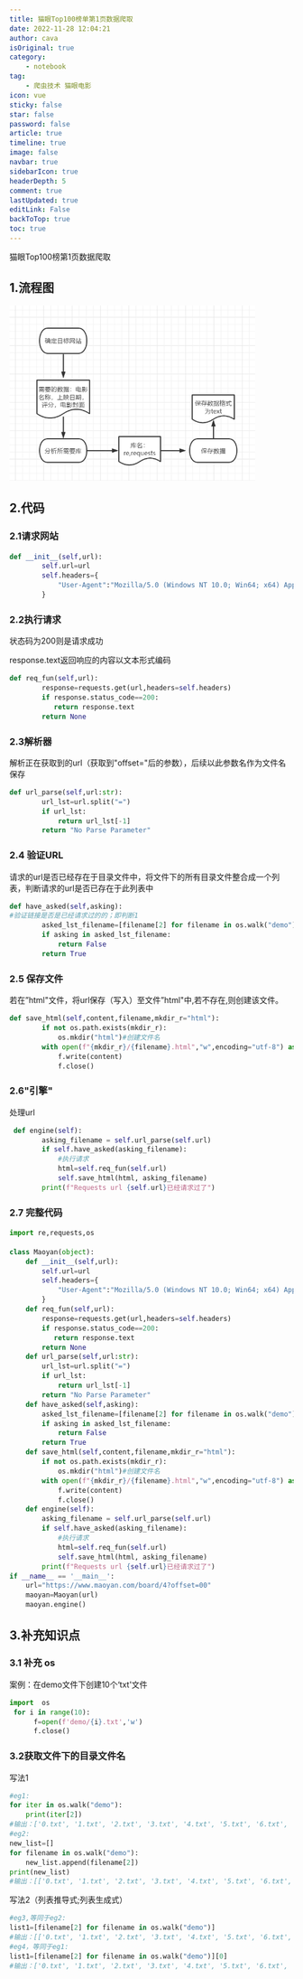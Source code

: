 ```yaml
---
title: 猫眼Top100榜单第1页数据爬取
date: 2022-11-28 12:04:21
author: cava
isOriginal: true
category: 
    - notebook
tag:
    - 爬虫技术 猫眼电影
icon: vue
sticky: false
star: false
password: false
article: true
timeline: true
image: false
navbar: true
sidebarIcon: true
headerDepth: 5
comment: true
lastUpdated: true
editLink: False
backToTop: true
toc: true
---
```


猫眼Top100榜第1页数据爬取

## 1.流程图

<img src="../TianMaoCrawl.assets/image-20221128134326418.png" alt="image-20221128134326418" style="zoom: 67%;" />

## 2.代码

### 2.1请求网站

```python
def __init__(self,url):
        self.url=url
        self.headers={
            "User-Agent":"Mozilla/5.0 (Windows NT 10.0; Win64; x64) AppleWebKit/537.36 (KHTML, like Gecko) Chrome/107.0.0.0 Safari/537.36"
        }    
```

### 2.2执行请求

状态码为200则是请求成功

response.text返回响应的内容以文本形式编码

```python
def req_fun(self,url):
        response=requests.get(url,headers=self.headers)
        if response.status_code==200:
           return response.text
        return None
```

### 2.3解析器

解析正在获取到的url（获取到"offset="后的参数），后续以此参数名作为文件名保存

```python
def url_parse(self,url:str):
        url_lst=url.split("=")
        if url_lst:
            return url_lst[-1]
        return "No Parse Parameter"
```

### 2.4 验证URL

请求的url是否已经存在于目录文件中，将文件下的所有目录文件整合成一个列表，判断请求的url是否已存在于此列表中

```python
def have_asked(self,asking):
#验证链接是否是已经请求过的的；即判断1
        asked_lst_filename=[filename[2] for filename in os.walk("demo")][0]
        if asking in asked_lst_filename:
            return False
        return True
```

### 2.5 保存文件

若在”html"文件，将url保存（写入）至文件”html"中,若不存在,则创建该文件。

```python
def save_html(self,content,filename,mkdir_r="html"):
        if not os.path.exists(mkdir_r):
            os.mkdir("html")#创建文件名
        with open(f"{mkdir_r}/{filename}.html","w",encoding="utf-8") as f:
            f.write(content)
            f.close()

```

### 2.6"引擎"

处理url

```python
 def engine(self):
        asking_filename = self.url_parse(self.url)
        if self.have_asked(asking_filename):
            #执行请求
            html=self.req_fun(self.url)
            self.save_html(html, asking_filename)
        print(f"Requests url {self.url}已经请求过了")
```

### 2.7 完整代码

```python
import re,requests,os

class Maoyan(object):
    def __init__(self,url):
        self.url=url
        self.headers={
            "User-Agent":"Mozilla/5.0 (Windows NT 10.0; Win64; x64) AppleWebKit/537.36 (KHTML, like Gecko) Chrome/107.0.0.0 Safari/537.36"
        }
    def req_fun(self,url):
        response=requests.get(url,headers=self.headers)
        if response.status_code==200:
           return response.text
        return None
    def url_parse(self,url:str):
        url_lst=url.split("=")
        if url_lst:
            return url_lst[-1]
        return "No Parse Parameter"
    def have_asked(self,asking):
        asked_lst_filename=[filename[2] for filename in os.walk("demo")][0]
        if asking in asked_lst_filename:
            return False
        return True
    def save_html(self,content,filename,mkdir_r="html"):
        if not os.path.exists(mkdir_r):
            os.mkdir("html")#创建文件名
        with open(f"{mkdir_r}/{filename}.html","w",encoding="utf-8") as f:
            f.write(content)
            f.close()
    def engine(self):
        asking_filename = self.url_parse(self.url)
        if self.have_asked(asking_filename):
            #执行请求
            html=self.req_fun(self.url)
            self.save_html(html, asking_filename)
        print(f"Requests url {self.url}已经请求过了")
if __name__ == '__main__':
    url="https://www.maoyan.com/board/4?offset=00"
    maoyan=Maoyan(url)
    maoyan.engine()
```

## 3.补充知识点

### 3.1 补充 os

案例：在demo文件下创建10个‘txt'文件

```python
import  os
 for i in range(10):
      f=open(f'demo/{i}.txt','w')
      f.close()
```

### 3.2获取文件下的目录文件名

写法1

```python
#eg1:
for iter in os.walk("demo"):
    print(iter[2])
#输出：['0.txt', '1.txt', '2.txt', '3.txt', '4.txt', '5.txt', '6.txt', '7.txt', '8.txt', '9.txt']
#eg2:
new_list=[]
for filename in os.walk("demo"):
    new_list.append(filename[2])
print(new_list)
#输出：[['0.txt', '1.txt', '2.txt', '3.txt', '4.txt', '5.txt', '6.txt', '7.txt', '8.txt', '9.txt']]
```

写法2（列表推导式;列表生成式）

 ```python
 #eg3,等同于eg2:
 list1=[filename[2] for filename in os.walk("demo")]
 #输出：[['0.txt', '1.txt', '2.txt', '3.txt', '4.txt', '5.txt', '6.txt', '7.txt', '8.txt', '9.txt']]
 #eg4，等同于eg1:
 list1=[filename[2] for filename in os.walk("demo")][0]
 #输出：['0.txt', '1.txt', '2.txt', '3.txt', '4.txt', '5.txt', '6.txt', '7.txt', '8.txt', '9.txt']
 ```


